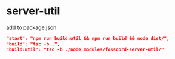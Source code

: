 # server-util

add to package.json:

```json
"start": "npm run build:util && npm run build && node dist/",
"build": "tsc -b .",
"build:util": "tsc -b ./node_modules/fosscord-server-util/"
```

